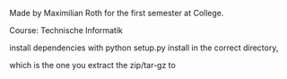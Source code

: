 Made by Maximilian Roth for the first semester at College.

Course: Technische Informatik

install dependencies with python setup.py install in the correct directory,

which is the one you extract the zip/tar-gz to
